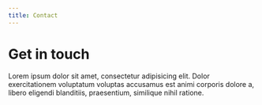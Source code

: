 ```yaml
---
title: Contact
---
```

# Get in touch

Lorem ipsum dolor sit amet, consectetur adipisicing elit. Dolor exercitationem voluptatum voluptas accusamus est animi corporis dolore a, libero eligendi blanditiis, praesentium, similique nihil ratione.
